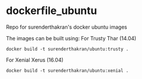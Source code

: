 # dockerfile_ubuntu
Repo for surenderthakran's docker ubuntu images

The images can be built using:
For Trusty Thar (14.04)
```
docker build -t surenderthakran/ubuntu:trusty .
```
For Xenial Xerus (16.04)
```
docker build -t surenderthakran/ubuntu:xenial .
